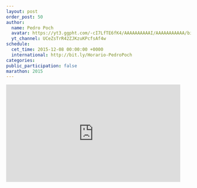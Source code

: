```yaml
---
layout: post
order_post: 50
author:
  name: Pedro Poch
  avatar: https://yt3.ggpht.com/-cI7LfTE6fK4/AAAAAAAAAAI/AAAAAAAAAAA/biClNcktAAI/s88-c-k-no/photo.jpg
  yt_channel: UCeZsTrR42ZJKzuKPcfsAf4w
schedule:
  cet_time: 2015-12-08 00:00:00 +0000
  international: http://bit.ly/Horario-PedroPoch
categories:
public_participation: false
marathon: 2015
---
```

<iframe width="475" height="267" src="https://www.youtube.com/embed/6XJXAjZXJRI" frameborder="0" allowfullscreen></iframe>
